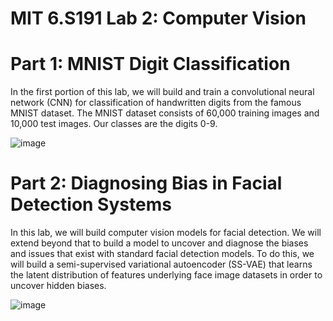# MIT 6.S191 Lab 2: Computer Vision

# Part 1: MNIST Digit Classification
In the first portion of this lab, we will build and train a convolutional neural network (CNN) for classification of handwritten digits from the famous MNIST dataset. The MNIST dataset consists of 60,000 training images and 10,000 test images. Our classes are the digits 0-9.

![image](https://github.com/Jupiterian/mit_introtodeeplearning/assets/19928756/323f1d8b-b569-4656-ba48-8047ea35332e)

# Part 2: Diagnosing Bias in Facial Detection Systems
In this lab, we will build computer vision models for facial detection. We will extend beyond that to build a model to uncover and diagnose the biases and issues that exist with standard facial detection models. To do this, we will build a semi-supervised variational autoencoder (SS-VAE) that learns the latent distribution of features underlying face image datasets in order to uncover hidden biases.

![image](https://github.com/Jupiterian/mit_introtodeeplearning/assets/19928756/7e1f9fb8-51a2-4149-b633-79158c79b561)
